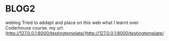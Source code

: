 # BLOG2
weblog
Tried to addapt and place on this web what I learnt over Coderhouse course.
my url: (http://127.0.0.1:8000/testingtemplate/)http://127.0.0.1:8000/testingtemplate/
